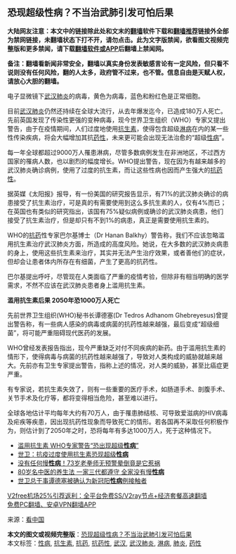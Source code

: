  <h2>恐现超级性病？不当治武肺引发可怕后果</h2> <p class="notice"><b>大陆网友注意：本文中的链接除此处和文末的<a href="https://github.com/bannedbook/fanqiang" >翻墙</a>软件下载和<a href="https://github.com/killgcd/justmysocks/blob/master/README.md">翻墙推荐</a>链接外全部为禁网链接，未翻墙状态下打不开，请勿点击。此为文字版禁闻，欲看图文视频完整版和更多禁闻，请下载<a href="https://github.com/bannedbook/fanqiang">翻墙软件或APP</a>后翻墙上禁闻网。</p><p>备注：翻墙看新闻非常安全，翻墙以真实身份发表敏感言论有一定风险，但只看不说则没有任何风险，翻的人太多，政府管不过来，也不管。信息自由是天赋人权，请放心大胆的翻墙。</b></p>  <div class="entry"> <p id="conimg">电子显微镜下<a href="https://www.bannedbook.org/bnews/tag/%e6%ad%a6%e6%b1%89%e8%82%ba%e7%82%8e/" class="st_tag internal_tag" rel="tag" title="标签 武汉肺炎 下的日志">武汉肺炎</a>的病毒，黄色为病毒，蓝色和粉红色是正常细胞。</p> <p>目前<a href="https://www.bannedbook.org/bnews/tag/%e6%ad%a6%e6%b1%89/" class="st_tag internal_tag" rel="tag" title="标签 武汉 下的日志">武汉</a><a href="https://www.bannedbook.org/bnews/tag/%e8%82%ba%e7%82%8e/" class="st_tag internal_tag" rel="tag" title="标签 肺炎 下的日志">肺炎</a>仍然还持续在全球大流行，从去年爆发迄今，已造成180万人死亡。先前英国发现了传染性更强的变种病毒，现今世界卫生组织（WHO）专家又提出警告，由于在疫情期间，人们过度地使用<a href="https://www.bannedbook.org/bnews/tag/%e6%8a%97%e7%94%9f%e7%b4%a0/" class="st_tag internal_tag" rel="tag" title="标签 抗生素 下的日志">抗生素</a>，使得包含超级<a href="https://www.bannedbook.org/bnews/tag/%e6%b7%8b%e7%97%85/" class="st_tag internal_tag" rel="tag" title="标签 淋病 下的日志">淋病</a>在内的某一些性传染疾病，将会大幅增加其抗<a href="https://www.bannedbook.org/bnews/tag/%E8%8D%AF%E6%80%A7/" class="st_tag internal_tag" rel="tag" title="标签 药性 下的日志">药性</a>，未来更可能会出现无法治愈的“超级<a href="https://www.bannedbook.org/bnews/tag/%E6%80%A7%E7%97%85/" class="st_tag internal_tag" rel="tag" title="标签 性病 下的日志">性病</a>”。</p> <p>每一年全球都超过9000万人罹患淋病，尽管多数病例发生在非洲地区，不过西方国家的罹病人数，也以剧烈的幅度增长。WHO提出警告，现在因为有越来越多的武汉肺炎确诊病例，使用了过度的抗生素，而让这些性病也因而产生强大的<a href="https://www.bannedbook.org/bnews/tag/%E6%8A%97%E8%8D%AF%E6%80%A7/" class="st_tag internal_tag" rel="tag" title="标签 抗药性 下的日志">抗药性</a>。</p> <p>据英媒《太阳报》报导，有一份美国的研究报告显示，有71%的武汉肺炎确诊的病患接受了抗生素治疗，可是真的有需要使用到这么多抗生素的人，仅有4%而已；在英国也有类似的研究指出，该国有75%疑似病例或确诊的武汉肺炎病患，他们接受了抗生素治疗，但是却只有不到1%的病患，真正是需要使用抗生素的。</p>  <p>WHO的<a href="https://www.bannedbook.org/bnews/tag/%E6%8A%97%E8%8D%AF/" class="st_tag internal_tag" rel="tag" title="标签 抗药 下的日志">抗药</a>性专家巴尔基博士（Dr Hanan Balkhy）警告称，我们不应该忽略滥用抗生素治疗武汉肺炎方面，所造成的高度风险。她说，在大多数的武汉肺炎病患的身上，使用这些抗生素来治疗，其实并无法产生治疗效果，或者善他们的症状，但却会让患者体内所存在有细菌，产生了更高的抗药性。</p> <p>巴尔基提出呼吁，尽管现在人类面临了严重的疫情考验，但除非有相当明确的医学需求，不然不应该在武汉肺炎患者身上滥用抗生素。</p> <p><strong>滥用抗生素后果 2050年恐1000万人死亡</strong></p> <p>先前世界卫生组织(WHO)秘书长谭德塞(Dr Tedros Adhanom Ghebreyesus)曾提出警告称，有一些病人感染的病毒或病菌的抗药性越来越强，最后变成“超级细菌”，将可能严重阻碍现代医药的发展。</p>  <p>WHO曾经发表报告指出，现今严重缺乏对付不同疾病的新药。由于滥用抗生素的情形下，使得病毒与病菌的抗药性越来越强了，导致对人类构成的威胁就越来越大。先前亦有卫生专家提出警告，指称上述的情况，对人类的威胁，甚至比癌症更严重。</p> <p>有专家说，若抗生素失效了，则有一些重要的医疗手术，如肠道手术、剖腹手术、关节手术及化疗等，都将变得相当危险，甚至难以进行。</p> <p>全球各地估计平均每年大约有70万人，由于罹患肺结核、可导致爱滋病的HIV病毒及疟疾等疾患，因出现抗药性现象而导致死亡的情形。若各国再不采取任何积极作为，则估计到了2050年之时，恐将每年有多达1000万人，死于这种情况下。</p> <ul class='op-related-articles' title='相关阅读'> <li><a href='https://www.bannedbook.org/bnews/worldnews/20201230/1457678.html' target='_blank'>滥用抗生素 WHO专家警告“恐出现超级<b>性病</b>”</a></li> <li><a href='https://www.bannedbook.org/bnews/baitai/20201229/1457188.html' target='_blank'>世卫：抗疫过度使用抗生素恐现超级<b>性病</b></a></li> <li><a href='https://www.bannedbook.org/bnews/health/20201224/1453939.html' target='_blank'>没有任何慢<b>性病</b>！73岁老拳师无预警晕倒竟是它惹祸</a></li> <li><a href='https://www.bannedbook.org/bnews/health/20201222/1452806.html' target='_blank'>80岁名中医的养生法 一家三代都遵守 全家没有慢<b>性病</b></a></li> <li><a href='https://www.bannedbook.org/bnews/baitai/20201102/1424386.html' target='_blank'>世卫总干事谭德塞被确认为新冠阳<b>性病</b>例接触者</a></li> </ul> <p class="texttj"> <a href="https://www.bannedbook.org/forum23/topic22702.html" target="_blank">V2free机场25%引荐返利：全平台免费SS/V2ray节点+经济套餐高速翻墙</a><br/> <a href="https://github.com/bannedbook/fanqiang/wiki/%E7%A6%81%E9%97%BB%E7%BD%91%E5%AE%89%E5%8D%93%E7%BF%BB%E5%A2%99%E6%96%B0%E9%97%BBAPP" target="_blank">免费PC翻墙、安卓VPN翻墙APP</a></p><p> 来源：<span class='wp_keywordlink_affiliate'><a href="https://www.secretchina.com/" title="看中国" target="_blank">看中国</a></span> </p> <a name='sharetosocial'></a>       <div><b>本文的图文或视频完整版</b>：<a href='https://www.bannedbook.org/bnews/cnnews/20201230/1457881.html'>恐现超级性病？不当治武肺引发可怕后果</a></div>  </div><!--END ENTRY--> <div class="postfooter"> <div>本文标签：<a href="https://www.bannedbook.org/bnews/tag/%E6%80%A7%E7%97%85/" rel="tag">性病</a>, <a href="https://www.bannedbook.org/bnews/tag/%e6%8a%97%e7%94%9f%e7%b4%a0/" rel="tag">抗生素</a>, <a href="https://www.bannedbook.org/bnews/tag/%E6%8A%97%E8%8D%AF/" rel="tag">抗药</a>, <a href="https://www.bannedbook.org/bnews/tag/%E6%8A%97%E8%8D%AF%E6%80%A7/" rel="tag">抗药性</a>, <a href="https://www.bannedbook.org/bnews/tag/%e6%ad%a6%e6%b1%89/" rel="tag">武汉</a>, <a href="https://www.bannedbook.org/bnews/tag/%e6%ad%a6%e6%b1%89%e8%82%ba%e7%82%8e/" rel="tag">武汉肺炎</a>, <a href="https://www.bannedbook.org/bnews/tag/%e6%b7%8b%e7%97%85/" rel="tag">淋病</a>, <a href="https://www.bannedbook.org/bnews/tag/%e8%82%ba%e7%82%8e/" rel="tag">肺炎</a>, <a href="https://www.bannedbook.org/bnews/tag/%E8%8D%AF%E6%80%A7/" rel="tag">药性</a></div>  </div><!--END POSTFOOTER--> 